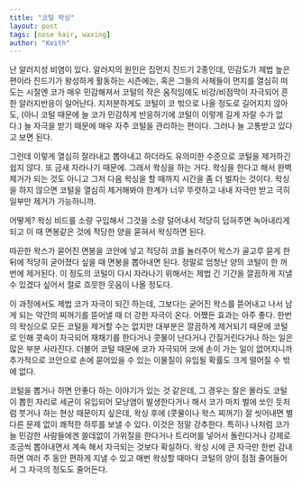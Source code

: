 ```yaml
---
title: "코털 왁싱"
layout: post
tags: [nose hair, waxing]
author: "Keith"
---
```


난 알러지성 비염이 있다. 알러지의 원인은 집먼지 진드기 2종인데, 민감도가 제법 높은 편이라 진드기가 왕성하게 활동하는 시즌에는, 혹은 그들의 사체들이 먼지를 열심히 떠도는 시절엔 코가 매우 민감해져서 코털의 작은 움직임에도 비강/비점막이 자극되어 흔한 알러지반응이 일어난다. 지저분하게도 코털이 코 밖으로 나올 정도로 길어지지 않아도, (아니 코털 때문에 늘 코가 민감하게 반응하기에 코털이 이렇게 길게 자랄 수가 없다.) 늘 자극을 받기 때문에 매우 자주 코털을 관리하는 편이다. 그러나 늘 고통받고 있다고 보면 된다. 

그런데 이렇게 열심히 잘라내고 뽑아내고 하더라도 유의미한 수준으로 코털을 제거하긴 쉽지 않다. 또 금새 자라나기 때문에. 그래서 왁싱을 하는 거다. 왁싱을 한다고 해서 완벽제거가 되는 것도 아니고 그저 다음 왁싱을 할 때까지 시간을 좀 더 벌자는 것이다. 왁싱을 하지 않으면 코털을 열심히 제거해봐야 한계가 너무 뚜렷하고 내내 자극만 받고 극히 일부만 제거가 가능하니까.

어떻게? 왁싱 비드를 소량 구입해서 그것을 소량 덜어내서 적당히 덥혀주면 녹아내리게 되고 이 때 면봉같은 것에 적당한 양을 묻혀서 왁싱하면 된다. 

따끈한 왁스가 묻어진 면봉을 코안에 넣고 적당히 코를 눌러주어 왁스가 골고루 묻게 한 뒤에 적당히 굳어졌다 싶을 때 면봉을 뽑아내면 된다. 정말로 엄청난 양의 코털이 한 꺼번에 제거된다. 이 정도의 코털이 다시 자라나기 위해서는 제법 긴 기간을 깔끔하게 지낼 수 있겠다 싶어서 절로 흐뭇한 웃음이 나올 정도다.

이 과정에서도 제법 코가 자극이 되긴 하는데, 그보다는 굳어진 왁스를 뜯어내고 나서 남게 되는 약간의 찌꺼기를 뜯어낼 때 더 강한 자극이 온다. 어쨌든 효과는 아주 좋다. 한번의 왁싱으로 모든 코털을 제거할 수는 없지만 대부분은 깔끔하게 제거되기 때문에 코털로 인해 콧속이 자극되어 재채기를 한다거나 콧물이 난다거나 간질거린다거나 하는 일은 많은 부분 사라진다. 더불어 코털 때문에 코가 자극되어 코에 손이 가는 일이 없어지니까 추가적으로 코안으로 손에 묻어있을 수 있는 이물질이 유입될 확률도 크게 떨어질 수 밖에 없다.

코털을 뽑거나 하면 안좋다 하는 이야기가 있는 것 같은데, 그 경우는 잘은 몰라도 코털이 뽑힌 자리로 세균이 유입되어 모낭염이 발생한다거나 해서 코가 마치 벌에 쏘인 듯처럼 붓거나 하는 현상 때문이지 싶은데, 왁싱 후에 (콧물이나 왁스 찌꺼기) 잘 씻어내면 별 다른 문제 없이 쾌적한 하루를 보낼 수 있다. 이것은 정말 강추한다. 특히나 나처럼 코가 늘 민감한 사람들에겐 쓸데없이 가위질을 한다거나 트리머를 넣어서 돌린다거나 강제로 조금씩 뽑아내면서 계속 해서 자극되는 것보다 확실하다. 왁싱 시에 큰 자극만 한번 감내하면 여러 주 동안 편하게 지낼 수 있고 매번 왁싱할 때마다 코털의 양이 점점 줄어들어서 그 자극의 정도도 줄어든다. 

